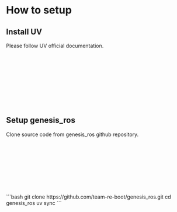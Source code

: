 # How to setup

## Install UV

Please follow UV official documentation.

<div class="iframely-embed"><div class="iframely-responsive" style="height: 140px; padding-bottom: 0;"><a href="https://docs.astral.sh/uv/getting-started/installation/" data-iframely-url="//iframely.net/aqOR1lTt"></a></div></div><script async src="//iframely.net/embed.js"></script>

## Setup genesis_ros

Clone source code from genesis_ros github repository.

<div class="iframely-embed"><div class="iframely-responsive" style="height: 140px; padding-bottom: 0;"><a href="https://github.com/team-re-boot/genesis_ros" data-iframely-url="//iframely.net/12Kj7bJc?card=small"></a></div></div><script async src="//iframely.net/embed.js"></script>
```bash
git clone https://github.com/team-re-boot/genesis_ros.git
cd genesis_ros
uv sync
```
